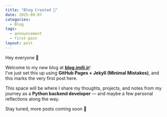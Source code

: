 ```yaml
---
title: "Blog Created 🎉"
date: 2025-09-07
categories:
  - Blog
tags:
  - announcement
  - first-post
layout: post
---
```


Hey everyone 👋

Welcome to my new blog at **[blog.imili.ir](https://blog.imili.ir)**!  
I’ve just set this up using **GitHub Pages + Jekyll (Minimal Mistakes)**, and this marks the very first post here.

This space will be where I share my thoughts, projects, and notes from my journey as a **Python backend developer** — and maybe a few personal reflections along the way.  

Stay tuned, more posts coming soon 🚀
